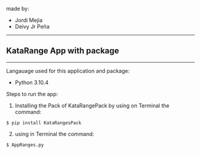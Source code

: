 made by:
* Jordi Mejia 
* Deivy Jr Peña
---
**KataRange App with package**
---
---

Langauage used for this application and package:

* Python 3.10.4

Steps to run the app:

1. Installing the Pack of KataRangePack by using on Terminal the command:
````
$ pip install KataRangesPack
````
2. using in Terminal the command:
```
$ AppRanges.py
```




